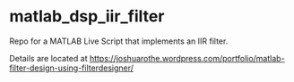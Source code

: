 # matlab_dsp_iir_filter

Repo for a MATLAB Live Script that implements an IIR filter. 

Details are located at https://joshuarothe.wordpress.com/portfolio/matlab-filter-design-using-filterdesigner/
